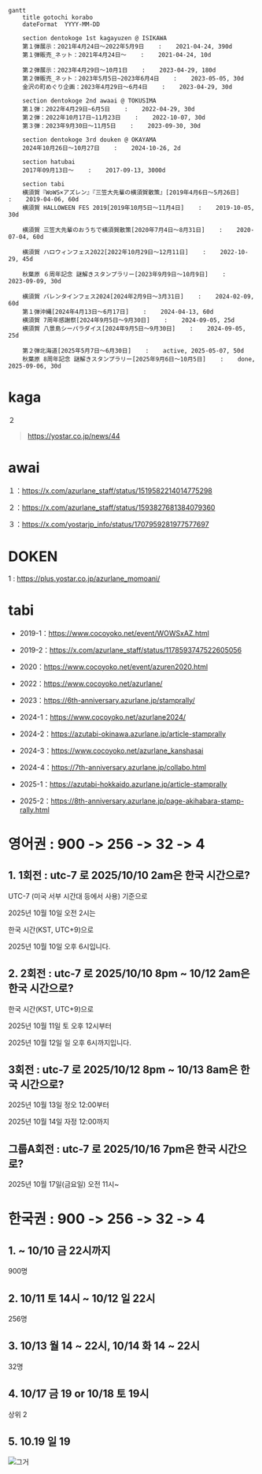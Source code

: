 ```mermaid
gantt
    title gotochi korabo
    dateFormat  YYYY-MM-DD

    section dentokoge 1st kagayuzen @ ISIKAWA
    第１弾展示：2021年4月24日～2022年5月9日    :    2021-04-24, 390d
    第１弾販売_ネット：2021年4月24日～    :    2021-04-24, 10d
    
    第２弾展示：2023年4月29日～10月1日    :    2023-04-29, 180d
    第２弾販売_ネット：2023年5月5日~2023年6月4日    :    2023-05-05, 30d
    金沢の町めぐり企画：2023年4月29日～6月4日    :    2023-04-29, 30d

    section dentokoge 2nd awaai @ TOKUSIMA
    第１弾：2022年4月29日~6月5日    :    2022-04-29, 30d
    第２弾：2022年10月17日~11月23日    :    2022-10-07, 30d
    第３弾：2023年9月30日～11月5日    :    2023-09-30, 30d

    section dentokoge 3rd douken @ OKAYAMA
    2024年10月26日～10月27日    :    2024-10-26, 2d

    section hatubai
    2017年09月13日～    :    2017-09-13, 3000d

    section tabi
    横須賀『WoWS×アズレン』『三笠大先輩の横須賀散策』[2019年4月6日～5月26日]    :    2019-04-06, 60d
    横須賀 HALLOWEEN FES 2019[2019年10月5日～11月4日]    :    2019-10-05, 30d

    横須賀 三笠大先輩のおうちで横須賀散策[2020年7月4日～8月31日]    :    2020-07-04, 60d

    横須賀 ハロウィンフェス2022[2022年10月29日～12月11日]    :    2022-10-29, 45d

    秋葉原 ６周年記念 謎解きスタンプラリー[2023年9月9日～10月9日]    :    2023-09-09, 30d

    横須賀 バレンタインフェス2024[2024年2月9日～3月31日]    :    2024-02-09, 60d
    第１弾沖縄[2024年4月13日～6月17日]    :    2024-04-13, 60d
    横須賀 7周年感謝祭[2024年9月5日～9月30日]    :    2024-09-05, 25d
    横須賀 八景島シーパラダイス[2024年9月5日～9月30日]    :    2024-09-05, 25d

    第２弾北海道[2025年5月7日～6月30日]    :    active, 2025-05-07, 50d
    秋葉原 8周年記念 謎解きスタンプラリー[2025年9月6日～10月5日]    :    done, 2025-09-06, 30d

```

# kaga

２
>https://yostar.co.jp/news/44

# awai

１：https://x.com/azurlane_staff/status/1519582214014775298

２：https://x.com/azurlane_staff/status/1593827681384079360

３：https://x.com/yostarjp_info/status/1707959281977577697

# DOKEN

1 : https://plus.yostar.co.jp/azurlane_momoani/

# tabi

- 2019-1：https://www.cocoyoko.net/event/WOWSxAZ.html
- 2019-2：https://x.com/azurlane_staff/status/1178593747522605056

- 2020：https://www.cocoyoko.net/event/azuren2020.html

- 2022：https://www.cocoyoko.net/azurlane/

- 2023：https://6th-anniversary.azurlane.jp/stamprally/

- 2024-1：https://www.cocoyoko.net/azurlane2024/
- 2024-2：https://azutabi-okinawa.azurlane.jp/article-stamprally
- 2024-3：https://www.cocoyoko.net/azurlane_kanshasai
- 2024-4：https://7th-anniversary.azurlane.jp/collabo.html

- 2025-1：https://azutabi-hokkaido.azurlane.jp/article-stamprally
- 2025-2：https://8th-anniversary.azurlane.jp/page-akihabara-stamp-rally.html



# 영어권 : 900 -> 256 -> 32 -> 4 

## 1. 1회전 : utc-7 로 2025/10/10 2am은 한국 시간으로?

UTC-7 (미국 서부 시간대 등에서 사용) 기준으로 

2025년 10월 10일 오전 2시는 

한국 시간(KST, UTC+9)으로 

2025년 10월 10일 오후 6시입니다.

## 2. 2회전 : utc-7 로 2025/10/10 8pm ~ 10/12 2am은 한국 시간으로?

한국 시간(KST, UTC+9)으로 

2025년 10월 11일 토 오후 12시부터 

2025년 10월 12일 일 오후 6시까지입니다.

## 3회전 : utc-7 로 2025/10/12 8pm ~ 10/13 8am은 한국 시간으로?

2025년 10월 13일 정오 12:00부터

2025년 10월 14일 자정 12:00까지

## 그룹A회전 : utc-7 로 2025/10/16 7pm은 한국 시간으로?

2025년 10월 17일(금요일) 오전 11시~

# 한국권 : 900 -> 256 -> 32 -> 4 

## 1. ~ 10/10 금 22시까지

900명

## 2. 10/11 토 14시 ~ 10/12 일 22시

256명

## 3. 10/13 월 14 ~ 22시, 10/14 화 14 ~ 22시

32명

## 4. 10/17 금 19 or 10/18 토 19시

상위 2

## 5. 10.19 일 19



![그거]()



